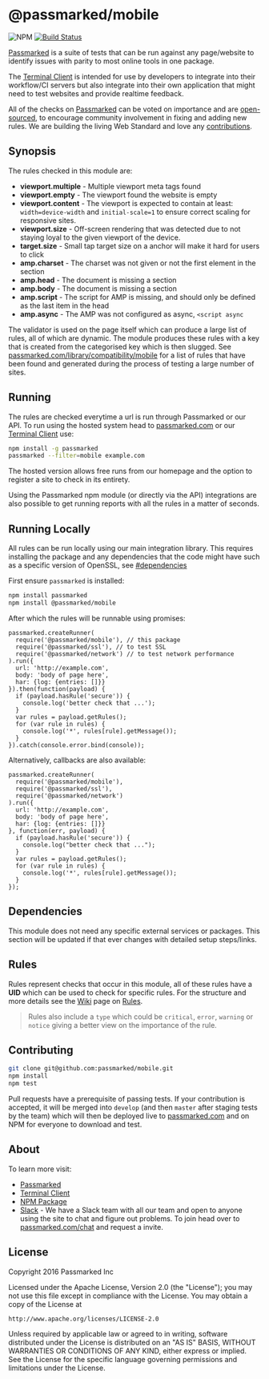 # @passmarked/mobile

![NPM](https://img.shields.io/npm/dt/@passmarked/mobile.svg) [![Build Status](https://travis-ci.org/passmarked/mobile.svg)](https://travis-ci.org/passmarked/mobile)

[Passmarked](http://passmarked.com) is a suite of tests that can be run against any page/website to identify issues with parity to most online tools in one package.

The [Terminal Client](http://npmjs.org/package/passmarked) is intended for use by developers to integrate into their workflow/CI servers but also integrate into their own application that might need to test websites and provide realtime feedback.

All of the checks on [Passmarked](http://passmarked.com?source=github&repo=mobile) can be voted on importance and are [open-sourced](http://github.com/passmarked/suite), to encourage community involvement in fixing and adding new rules. We are building the living Web Standard and love any [contributions](#contributing).

## Synopsis

The rules checked in this module are:

* **viewport.multiple** - Multiple viewport meta tags found
* **viewport.empty** - The viewport found the website is empty
* **viewport.content** - The viewport is expected to contain at least: `width=device-width` and `initial-scale=1` to ensure correct scaling for responsive sites.
* **viewport.size** - Off-screen rendering that was detected due to not staying loyal to the given viewport of the device.
* **target.size** - Small tap target size on a anchor will make it hard for users to click
* **amp.charset** - The charset was not given or not the first element in the <head> section
* **amp.head** - The document is missing a <head> section
* **amp.body** - The document is missing a <body> section
* **amp.script** - The script for AMP is missing, and should only be defined as the last item in the head
* **amp.async** - The AMP was not configured as async, `<script async`

The validator is used on the page itself which can produce a large list of rules, all of which are dynamic. The module produces these rules with a key that is created from the categorised key which is then slugged. See [passmarked.com/library/compatibility/mobile](https://passmarked.com/library/compatibility/mobile) for a list of rules that have been found and generated during the process of testing a large number of sites.

## Running

The rules are checked everytime a url is run through Passmarked or our API. To run using the hosted system head to [passmarked.com](http://passmarked.com?source=github&repo=mobile) or our [Terminal Client](http://npmjs.org/package/passmarked) use:

```bash
npm install -g passmarked
passmarked --filter=mobile example.com
```

The hosted version allows free runs from our homepage and the option to register a site to check in its entirety.

Using the Passmarked npm module (or directly via the API) integrations are also possible to get running reports with all the rules in a matter of seconds.

## Running Locally

All rules can be run locally using our main integration library. This requires installing the package and any dependencies that the code might have such as a specific version of OpenSSL, see [#dependencies](#dependencies)

First ensure `passmarked` is installed:

```bash
npm install passmarked
npm install @passmarked/mobile
```

After which the rules will be runnable using promises:

```mobile
passmarked.createRunner(
  require('@passmarked/mobile'), // this package
  require('@passmarked/ssl'), // to test SSL
  require('@passmarked/network') // to test network performance
).run({
  url: 'http://example.com',
  body: 'body of page here',
  har: {log: {entries: []}}
}).then(function(payload) {
  if (payload.hasRule('secure')) {
    console.log('better check that ...');
  }
  var rules = payload.getRules();
  for (var rule in rules) {
    console.log('*', rules[rule].getMessage());
  }
}).catch(console.error.bind(console));
```

Alternatively, callbacks are also available:

```mobile
passmarked.createRunner(
  require('@passmarked/mobile'),
  require('@passmarked/ssl'),
  require('@passmarked/network')
).run({
  url: 'http://example.com',
  body: 'body of page here',
  har: {log: {entries: []}}
}, function(err, payload) {
  if (payload.hasRule('secure')) {
    console.log("better check that ...");
  }
  var rules = payload.getRules();
  for (var rule in rules) {
    console.log('*', rules[rule].getMessage());
  }
});
```

## Dependencies

This module does not need any specific external services or packages. This section will be updated if that ever changes with detailed setup steps/links.

## Rules

Rules represent checks that occur in this module, all of these rules have a **UID** which can be used to check for specific rules. For the structure and more details see the [Wiki](https://github.com/passmarked/passmarked/wiki) page on [Rules](https://github.com/passmarked/passmarked/wiki/Create).

> Rules also include a `type` which could be `critical`, `error`, `warning` or `notice` giving a better view on the importance of the rule.

## Contributing

```bash
git clone git@github.com:passmarked/mobile.git
npm install
npm test
```

Pull requests have a prerequisite of passing tests. If your contribution is accepted, it will be merged into `develop` (and then `master` after staging tests by the team) which will then be deployed live to [passmarked.com](http://passmarked.com?source=github&repo=mobile) and on NPM for everyone to download and test.

## About

To learn more visit:

* [Passmarked](http://passmarked.com?source=github&repo=mobile)
* [Terminal Client](https://www.npmjs.com/package/passmarked)
* [NPM Package](https://www.npmjs.com/package/@passmarked/mobile)
* [Slack](http://passmarked.com/chat?source=github&repo=mobile) - We have a Slack team with all our team and open to anyone using the site to chat and figure out problems. To join head over to [passmarked.com/chat](http://passmarked.com/chat?source=github&repo=mobile) and request a invite.

## License

Copyright 2016 Passmarked Inc

Licensed under the Apache License, Version 2.0 (the "License");
you may not use this file except in compliance with the License.
You may obtain a copy of the License at

    http://www.apache.org/licenses/LICENSE-2.0

Unless required by applicable law or agreed to in writing, software
distributed under the License is distributed on an "AS IS" BASIS,
WITHOUT WARRANTIES OR CONDITIONS OF ANY KIND, either express or implied.
See the License for the specific language governing permissions and
limitations under the License.
